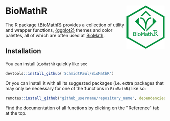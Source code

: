 
# BioMathR <img src="man/figures/logo.png" align="right" height="138" />

The R package [{BioMathR}](https://schmidtpaul.github.io/BioMathR/) provides a collection of utility and wrapper functions, [{ggplot2}](https://ggplot2.tidyverse.org/) themes and color palettes, all of which are often used at [BioMath](https://www.biomath.de/).

## Installation

You can install `BioMathR` quickly like so:

``` r
devtools::install_github('SchmidtPaul/BioMathR')
```

Or you can install it with all its suggested packages (i.e. extra packages that may only be necessary for one of the functions in `BioMathR`) like so:

``` r
remotes::install_github("github_username/repository_name", dependencies = TRUE, suggest = TRUE)
```

Find the documentation of all functions by clicking on the "Reference" tab at the top.

